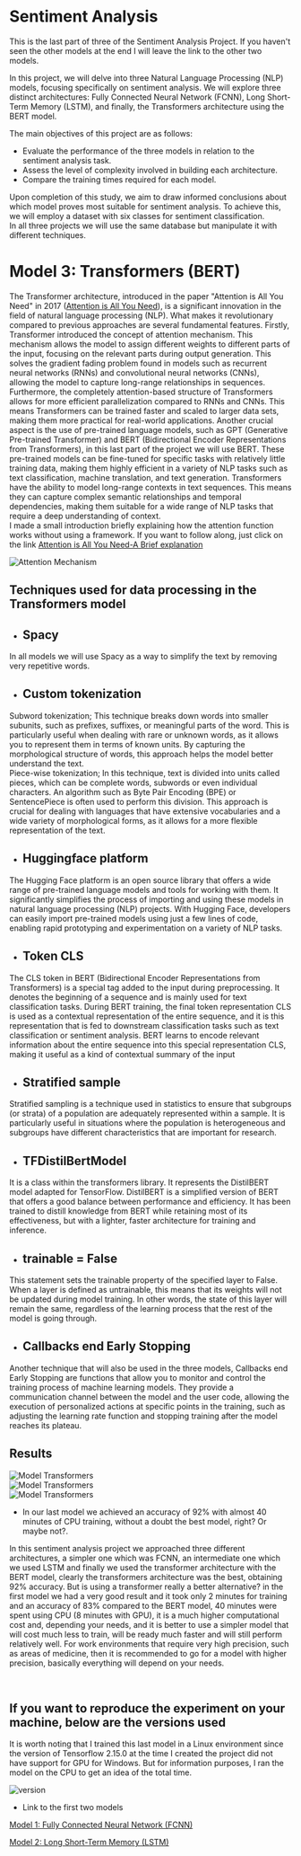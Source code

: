 # Sentiment Analysis


This is the last part of three of the Sentiment Analysis Project.
If you haven't seen the other models at the end I will leave the link to the other two models.

In this project, we will delve into three Natural Language Processing (NLP) models, focusing specifically on sentiment analysis. We will explore three distinct architectures: Fully Connected Neural Network (FCNN), Long Short-Term Memory (LSTM), and finally, the Transformers architecture using the BERT model.

The main objectives of this project are as follows:

- Evaluate the performance of the three models in relation to the sentiment analysis task.
- Assess the level of complexity involved in building each architecture.
- Compare the training times required for each model. 

Upon completion of this study, we aim to draw informed conclusions about which model proves most suitable for sentiment analysis. To achieve this, we will employ a dataset with six classes for sentiment classification.<br>
In all three projects we will use the same database but manipulate it with different techniques.


# Model 3: Transformers (BERT) 


The Transformer architecture, introduced in the paper "Attention is All You Need" in 2017 (<a href="https://arxiv.org/abs/1706.03762">Attention is All You Need</a>), is a significant innovation in the field of natural language processing (NLP). What makes it revolutionary compared to previous approaches are several fundamental features. Firstly, Transformer introduced the concept of attention mechanism. This mechanism allows the model to assign different weights to different parts of the input, focusing on the relevant parts during output generation. This solves the gradient fading problem found in models such as recurrent neural networks (RNNs) and convolutional neural networks (CNNs), allowing the model to capture long-range relationships in sequences.<br>
Furthermore, the completely attention-based structure of Transformers allows for more efficient parallelization compared to RNNs and CNNs. This means Transformers can be trained faster and scaled to larger data sets, making them more practical for real-world applications. Another crucial aspect is the use of pre-trained language models, such as GPT (Generative Pre-trained Transformer) and BERT (Bidirectional Encoder Representations from Transformers), in this last part of the project we will use BERT. These pre-trained models can be fine-tuned for specific tasks with relatively little training data, making them highly efficient in a variety of NLP tasks such as text classification, machine translation, and text generation. Transformers have the ability to model long-range contexts in text sequences. This means they can capture complex semantic relationships and temporal dependencies, making them suitable for a wide range of NLP tasks that require a deep understanding of context.<br>
I made a small introduction briefly explaining how the attention function works without using a framework. If you want to follow along, just click on the link <a href="https://github.com/CoyoteColt/Attention-Is-All-You-Need">Attention is All You Need-A Brief explanation</a>

<img src="https://maquinasqueaprendem.files.wordpress.com/2023/05/transformers.jpg" alt="Attention Mechanism">

## Techniques used for data processing in the Transformers model

- ## Spacy
In all models we will use Spacy as a way to simplify the text by removing very repetitive words.
- ## Custom tokenization
Subword tokenization; This technique breaks down words into smaller subunits, such as prefixes, suffixes, or meaningful parts of the word. This is particularly useful when dealing with rare or unknown words, as it allows you to represent them in terms of known units. By capturing the morphological structure of words, this approach helps the model better understand the text.<br>
Piece-wise tokenization; In this technique, text is divided into units called pieces, which can be complete words, subwords or even individual characters. An algorithm such as Byte Pair Encoding (BPE) or SentencePiece is often used to perform this division. This approach is crucial for dealing with languages ​​that have extensive vocabularies and a wide variety of morphological forms, as it allows for a more flexible representation of the text.

- ## Huggingface platform
The Hugging Face platform is an open source library that offers a wide range of pre-trained language models and tools for working with them. It significantly simplifies the process of importing and using these models in natural language processing (NLP) projects. With Hugging Face, developers can easily import pre-trained models using just a few lines of code, enabling rapid prototyping and experimentation on a variety of NLP tasks.

- ## Token CLS
The CLS token in BERT (Bidirectional Encoder Representations from Transformers) is a special tag added to the input during preprocessing. It denotes the beginning of a sequence and is mainly used for text classification tasks. During BERT training, the final token representation CLS is used as a contextual representation of the entire sequence, and it is this representation that is fed to downstream classification tasks such as text classification or sentiment analysis. BERT learns to encode relevant information about the entire sequence into this special representation CLS, making it useful as a kind of contextual summary of the input

- ## Stratified sample
Stratified sampling is a technique used in statistics to ensure that subgroups (or strata) of a population are adequately represented within a sample. It is particularly useful in situations where the population is heterogeneous and subgroups have different characteristics that are important for research.

- ## TFDistilBertModel
It is a class within the transformers library. It represents the DistilBERT model adapted for TensorFlow. DistilBERT is a simplified version of BERT that offers a good balance between performance and efficiency. It has been trained to distill knowledge from BERT while retaining most of its effectiveness, but with a lighter, faster architecture for training and inference.

- ## trainable = False
This statement sets the trainable property of the specified layer to False. When a layer is defined as untrainable, this means that its weights will not be updated during model training. In other words, the state of this layer will remain the same, regardless of the learning process that the rest of the model is going through.

- ## Callbacks end Early Stopping
Another technique that will also be used in the three models, Callbacks end Early Stopping are functions that allow you to monitor and control the training process of machine learning models. They provide a communication channel between the model and the user code, allowing the execution of personalized actions at specific points in the training, such as adjusting the learning rate function and stopping training after the model reaches its plateau.

## Results

<img src="https://cdn.discordapp.com/attachments/1244375681962344478/1244411318262431805/2.png?ex=665a49da&is=6658f85a&hm=af5c151da166762f3cb8b20edb7ff7c86c7b28fa1635b77cfa21a573be79afc7&" alt="Model Transformers"><br>
<img src="https://cdn.discordapp.com/attachments/1244375681962344478/1244411337946431641/3.png?ex=665a49df&is=6658f85f&hm=e61d2828b6640463ac8af288bbe05ef1b2f4975f7cf6e7190caeb2f6592b500b&" alt="Model Transformers"><br>
<img src="https://cdn.discordapp.com/attachments/1244375681962344478/1244411356233465917/4.png?ex=665a49e3&is=6658f863&hm=62b4a3e8ec74f046bbf75212ebf9a7e8dccbce6fd958cfa1c4e9b19c46688a1a&" alt="Model Transformers"><br>

- In our last model we achieved an accuracy of 92% with almost 40 minutes of CPU training, without a doubt the best model, right? Or maybe not?.

In this sentiment analysis project we approached three different architectures, a simpler one which was FCNN, an intermediate one which we used LSTM and finally we used the transformer architecture with the BERT model, clearly the transformers architecture was the best, obtaining 92% accuracy. But is using a transformer really a better alternative? in the first model we had a very good result and it took only 2 minutes for training and an accuracy of 83% compared to the BERT model, 40 minutes were spent using CPU (8 minutes with GPU), it is a much higher computational cost and, depending your needs, and it is better to use a simpler model that will cost much less to train, will be ready much faster and will still perform relatively well. For work environments that require very high precision, such as areas of medicine, then it is recommended to go for a model with higher precision, basically everything will depend on your needs.

<br>

## If you want to reproduce the experiment on your machine, below are the versions used
It is worth noting that I trained this last model in a Linux environment since the version of Tensorflow 2.15.0 at the time I created the project did not have support for GPU for Windows. But for information purposes, I ran the model on the CPU to get an idea of ​​the total time.

<img src="https://cdn.discordapp.com/attachments/1244359723629936793/1244371114491252766/4.png?ex=6654de68&is=66538ce8&hm=fbedf120be4ac48b0257c8274caf3b166cf76bf0aaca0caca1371bd4b6473ce1&" alt="version"><br>





- Link to the first two models

<a href="https://github.com/CoyoteColt/Sentiment-Analysis-FCNN">Model 1: Fully Connected Neural Network (FCNN)</a>

<a href="https://github.com/CoyoteColt/Sentiment-Analysis-LSTM">Model 2: Long Short-Term Memory (LSTM)</a>

